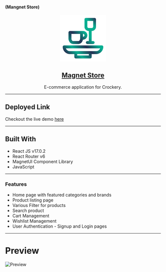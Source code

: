 #### (Mangnet Store)

<div align="center">
  <img src="public/icon.png" width="150" title="Magnet Store Logo">

## [Magnet Store](https://magnet-store.netlify.app/)

E-commerce application for Crockery.

</div>

---

## Deployed Link

Checkout the live demo [here](https://magnet-store.netlify.app/)

---

## Built With

- React JS v17.0.2
- React Router v6
- MagnetUI Component Library
- JavaScript

---

### Features

- Home page with featured categories and brands
- Product listing page
- Various Filter for products
- Search product
- Cart Management
- Wishlist Management
- User Authentication - Signup and Login pages

---

# Preview

![Preview](src/assets/Magnet-Store-Preview.gif)
